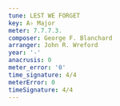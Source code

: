 ```yaml
---
tune: LEST WE FORGET
key: A♭ Major
meter: 7.7.7.3.
composer: George F. Blanchard
arranger: John R. Wreford
year: '-'
anacrusis: 0
meter_error: '0'
time_signature: 4/4
meterError: 0
timeSignature: 4/4
---
```

